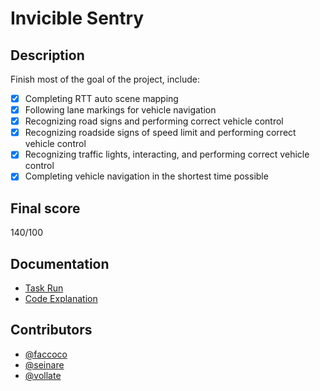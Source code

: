 # Invicible Sentry

## Description

Finish most of the goal of the project, include:

- [x] Completing RTT auto scene mapping
- [x] Following lane markings for vehicle navigation
- [x] Recognizing road signs and performing correct vehicle control
- [x] Recognizing roadside signs of speed limit and performing correct vehicle control
- [x] Recognizing traffic lights, interacting, and performing correct vehicle control
- [x] Completing vehicle navigation in the shortest time possible

## Final score

140/100

## Documentation

- [Task Run](./doc/task_run.md)
- [Code Explanation](./doc/code_explanation.md)

## Contributors
- [@faccoco](https://github.com/faccoco)
- [@seinare](https://github.com/seinare)
- [@vollate](https://github.com/vollate)
